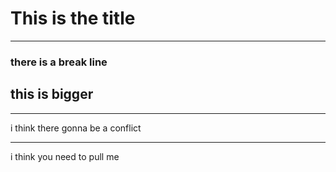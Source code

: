 # This is the title
____

### there is a break line
## this is bigger
___
i think there gonna be a conflict
___
i think you need to pull me
